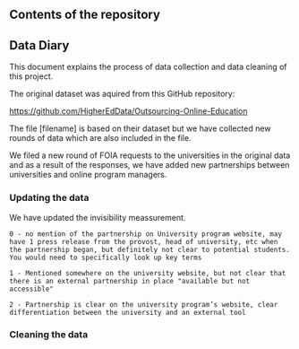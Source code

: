 
## Contents of the repository


## Data Diary

This document explains the process of data collection and data cleaning of this project.

The original dataset was aquired from this GitHub repository: 

https://github.com/HigherEdData/Outsourcing-Online-Education 

The file [filename] is based on their dataset but we have collected new rounds of data which are also included in the file. 

We filed a new round of FOIA requests to the universities in the original data and as a result of the responses, we have added new partnerships between universities and online program managers. 

### Updating the data
We have updated the invisibility meassurement. 


    0 - no mention of the partnership on University program website, may have 1 press release from the provost, head of university, etc when the partnership began, but definitely not clear to potential students. You would need to specifically look up key terms 

    1 - Mentioned somewhere on the university website, but not clear that there is an external partnership in place "available but not accessible"

    2 - Partnership is clear on the university program’s website, clear differentiation between the university and an external tool


### Cleaning the data
